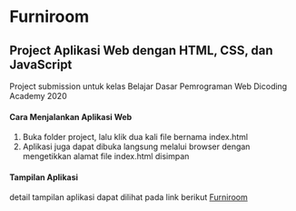 Furniroom
== 
Project Aplikasi Web dengan HTML, CSS, dan JavaScript
--
Project submission untuk kelas Belajar Dasar Pemrograman Web Dicoding Academy 2020

#### Cara Menjalankan Aplikasi Web
1. Buka folder project, lalu klik dua kali file bernama index.html
2. Aplikasi juga dapat dibuka langsung melalui browser dengan mengetikkan alamat file index.html disimpan

#### Tampilan Aplikasi


detail tampilan aplikasi dapat dilihat pada link berikut [Furniroom](https://www.behance.net/gallery/110568947/Furniroom-Project)

